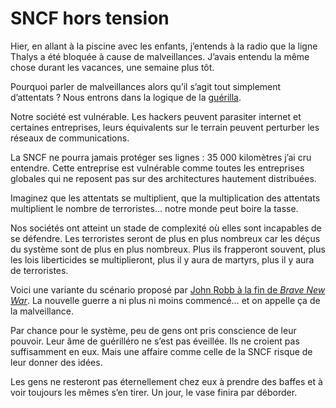 # SNCF hors tension

Hier, en allant à la piscine avec les enfants, j’entends à la radio que la ligne Thalys a été bloquée à cause de malveillances. J’avais entendu la même chose durant les vacances, une semaine plus tôt.<span id="more-3515"></span>

Pourquoi parler de malveillances alors qu’il s’agit tout simplement d’attentats ? Nous entrons dans la logique de la [guérilla](https://tcrouzet.com/2008/02/22/le-cinquieme-pouvoir-militaire/).

Notre société est vulnérable. Les hackers peuvent parasiter internet et certaines entreprises, leurs équivalents sur le terrain peuvent perturber les réseaux de communications.

La SNCF ne pourra jamais protéger ses lignes : 35 000 kilomètres j’ai cru entendre. Cette entreprise est vulnérable comme toutes les entreprises globales qui ne reposent pas sur des architectures hautement distribuées.

Imaginez que les attentats se multiplient, que la multiplication des attentats multiplient le nombre de terroristes… notre monde peut boire la tasse.

Nos sociétés ont atteint un stade de complexité où elles sont incapables de se défendre. Les terroristes seront de plus en plus nombreux car les déçus du système sont de plus en plus nombreux. Plus ils frapperont souvent, plus les lois liberticides se multiplieront, plus il y aura de martyrs, plus il y aura de terroristes.

Voici une variante du scénario proposé par [John Robb à la fin de *Brave New War*](https://tcrouzet.com/2008/03/30/la-premiere-puissance-mondiale-c%e2%80%99est-la-guerilla/). La nouvelle guerre a ni plus ni moins commencé… et on appelle ça de la malveillance.

Par chance pour le système, peu de gens ont pris conscience de leur pouvoir. Leur âme de guérilléro ne s’est pas éveillée. Ils ne croient pas suffisamment en eux. Mais une affaire comme celle de la SNCF risque de leur donner des idées.

Les gens ne resteront pas éternellement chez eux à prendre des baffes et à voir toujours les mêmes s’en tirer. Un jour, le vase finira par déborder.